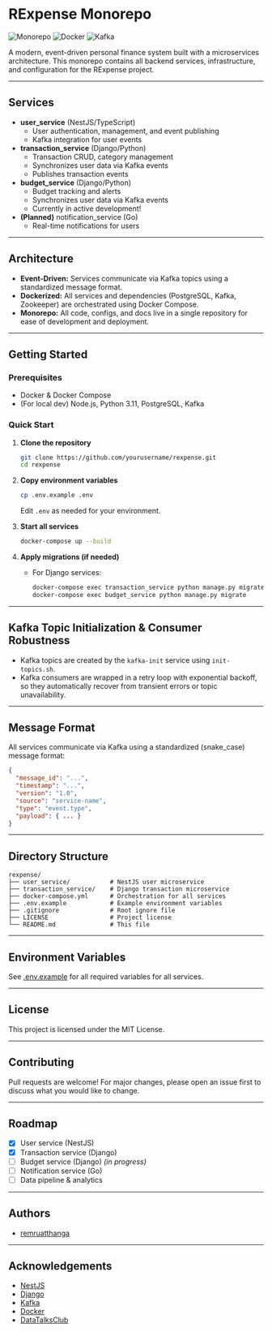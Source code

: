 # RExpense Monorepo

![Monorepo](https://img.shields.io/badge/Monorepo-Microservices-blue.svg)
![Docker](https://img.shields.io/badge/Docker-Compose-blue.svg)
![Kafka](https://img.shields.io/badge/Kafka-Event--Driven-yellow.svg)

A modern, event-driven personal finance system built with a microservices architecture.
This monorepo contains all backend services, infrastructure, and configuration for the RExpense project.

---

## Services

- **user_service** (NestJS/TypeScript)
  - User authentication, management, and event publishing
  - Kafka integration for user events
- **transaction_service** (Django/Python)
  - Transaction CRUD, category management
  - Synchronizes user data via Kafka events
  - Publishes transaction events
- **budget_service** (Django/Python)
  - Budget tracking and alerts
  - Synchronizes user data via Kafka events
  - Currently in active development!
- **(Planned)** notification_service (Go)
  - Real-time notifications for users

---

## Architecture

- **Event-Driven:** Services communicate via Kafka topics using a standardized message format.
- **Dockerized:** All services and dependencies (PostgreSQL, Kafka, Zookeeper) are orchestrated using Docker Compose.
- **Monorepo:** All code, configs, and docs live in a single repository for ease of development and deployment.

---

## Getting Started

### Prerequisites
- Docker & Docker Compose
- (For local dev) Node.js, Python 3.11, PostgreSQL, Kafka

### Quick Start

1. **Clone the repository**
   ```bash
   git clone https://github.com/yourusername/rexpense.git
   cd rexpense
   ```
2. **Copy environment variables**
   ```bash
   cp .env.example .env
   ```
   Edit `.env` as needed for your environment.

3. **Start all services**
   ```bash
   docker-compose up --build
   ```

4. **Apply migrations (if needed)**
   - For Django services:
     ```bash
     docker-compose exec transaction_service python manage.py migrate
     docker-compose exec budget_service python manage.py migrate
     ```

---

## Kafka Topic Initialization & Consumer Robustness

- Kafka topics are created by the `kafka-init` service using `init-topics.sh`.
- Kafka consumers are wrapped in a retry loop with exponential backoff, so they automatically recover from transient errors or topic unavailability.

---

## Message Format

All services communicate via Kafka using a standardized (snake_case) message format:
```json
{
  "message_id": "...",
  "timestamp": "...",
  "version": "1.0",
  "source": "service-name",
  "type": "event.type",
  "payload": { ... }
}
```

---

## Directory Structure

```
rexpense/
├── user_service/           # NestJS user microservice
├── transaction_service/    # Django transaction microservice
├── docker-compose.yml      # Orchestration for all services
├── .env.example            # Example environment variables
├── .gitignore              # Root ignore file
├── LICENSE                 # Project license
└── README.md               # This file
```

---

## Environment Variables
See [.env.example](./.env.example) for all required variables for all services.

---

## License
This project is licensed under the MIT License.

---

## Contributing
Pull requests are welcome! For major changes, please open an issue first to discuss what you would like to change.

---

## Roadmap
- [x] User service (NestJS)
- [x] Transaction service (Django)
- [ ] Budget service (Django) _(in progress)_
- [ ] Notification service (Go)
- [ ] Data pipeline & analytics

---

## Authors
- [remruatthanga](https://github.com/NanobyteRuata)

---

## Acknowledgements
- [NestJS](https://nestjs.com/)
- [Django](https://www.djangoproject.com/)
- [Kafka](https://kafka.apache.org/)
- [Docker](https://www.docker.com/)
- [DataTalksClub](https://datatalks.club/)
